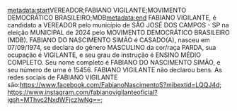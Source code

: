 <metadata:start>VEREADOR;FABIANO VIGILANTE;MOVIMENTO DEMOCRÁTICO BRASILEIRO;MDB<metadata:end>
FABIANO VIGILANTE, é candidato a VEREADOR pelo município de SÃO JOSÉ DOS CAMPOS - SP na eleição MUNICIPAL de 2024 pelo MOVIMENTO DEMOCRÁTICO BRASILEIRO (MDB). FABIANO DO NASCIMENTO SIMÃO é CASADO(A), nasceu em 07/09/1974, se declara do gênero MASCULINO da cor/raça PARDA, sua ocupação é VIGILANTE, e seu grau de instrução é ENSINO MÉDIO COMPLETO. Seu nome completo é FABIANO DO NASCIMENTO SIMÃO, e seu número de urna é 15456.
FABIANO VIGILANTE não declarou bens.
As redes sociais de FABIANO VIGILANTE são:https://www.facebook.com/FabianoNascimentoS?mibextid=LQQJ4d; https://www.instagram.com/fabianovigilanteoficial?igsh=MThvc2NxdWFjczIwNg==;